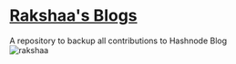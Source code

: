 # [Rakshaa's Blogs](https://hashnode.com/@rakshaa)
A repository to backup all contributions to Hashnode Blog <br>
![rakshaa](https://user-images.githubusercontent.com/97796804/222657219-f1c85af4-3348-4433-aae2-5080020b7dec.JPG)
